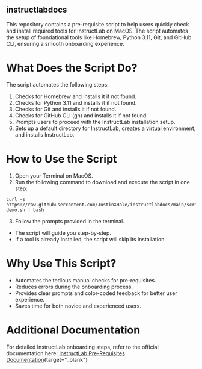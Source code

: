 ## instructlabdocs

This repository contains a pre-requisite script to help users quickly check and install required tools for InstructLab on MacOS. The script automates the setup of foundational tools like Homebrew, Python 3.11, Git, and GitHub CLI, ensuring a smooth onboarding experience.

# What Does the Script Do?
The script automates the following steps:

1. Checks for Homebrew and installs it if not found.
2. Checks for Python 3.11 and installs it if not found.
3. Checks for Git and installs it if not found.
4. Checks for GitHub CLI (gh) and installs it if not found.
5. Prompts users to proceed with the InstructLab installation setup.
6. Sets up a default directory for InstructLab, creates a virtual environment, and installs InstructLab.

# How to Use the Script
1. Open your Terminal on MacOS.
2. Run the following command to download and execute the script in one step:
```
curl -s https://raw.githubusercontent.com/JustinXHale/instructlabdocs/main/scripts/instructlab-demo.sh | bash
```
3. Follow the prompts provided in the terminal.
- The script will guide you step-by-step.
- If a tool is already installed, the script will skip its installation.

# Why Use This Script?
- Automates the tedious manual checks for pre-requisites.
- Reduces errors during the onboarding process.
- Provides clear prompts and color-coded feedback for better user experience.
- Saves time for both novice and experienced users.

# Additional Documentation
For detailed InstructLab onboarding steps, refer to the official documentation here:
[InstructLab Pre-Requisites Documentation](https://justinxhale.github.io/instructlabdocs/){target="_blank"}